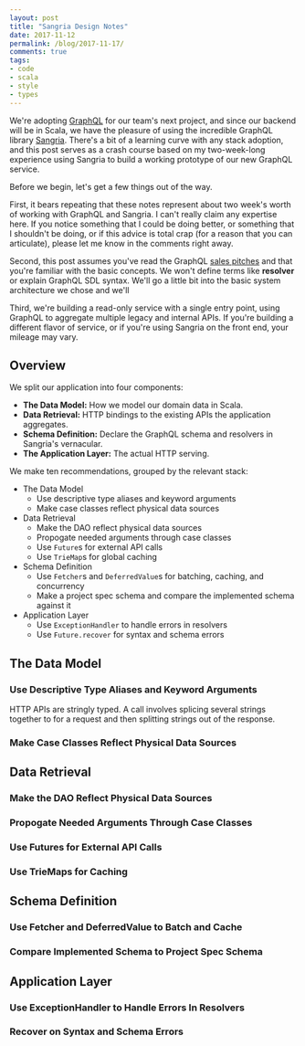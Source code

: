 ```yaml
---
layout: post
title: "Sangria Design Notes"
date: 2017-11-12
permalink: /blog/2017-11-17/
comments: true
tags:
- code
- scala
- style
- types
---
```


We're adopting [GraphQL][1] for our team's next project, and since our backend will be in Scala, we have the pleasure of using the incredible GraphQL library [Sangria][2]. There's a bit of a learning curve with any stack adoption, and this post serves as a crash course based on my two-week-long experience using Sangria to build a working prototype of our new GraphQL service.

<!-- break -->

Before we begin, let's get a few things out of the way.

First, it bears repeating that these notes represent about two week's worth of working with GraphQL and Sangria. I can't really claim any expertise here. If you notice something that I could be doing better, or something that I shouldn't be doing, or if this advice is total crap (for a reason that you can articulate), please let me know in the comments right away.

Second, this post assumes you've read the GraphQL [sales pitches][3] and that you're familiar with the basic concepts. We won't define terms like __resolver__ or explain GraphQL SDL syntax. We'll go a little bit into the basic system architecture we chose and we'll 

Third, we're building a read-only service with a single entry point, using GraphQL to aggregate multiple legacy and internal APIs. If you're building a different flavor of service, or if you're using Sangria on the front end, your mileage may vary.

## Overview

We split our application into four components:

  - **The Data Model:** How we model our domain data in Scala.
  - **Data Retrieval:** HTTP bindings to the existing APIs the application aggregates.
  - **Schema Definition:** Declare the GraphQL schema and resolvers in Sangria's vernacular.
  - **The Application Layer:** The actual HTTP serving.

We make ten recommendations, grouped by the relevant stack:

  - The Data Model
      - Use descriptive type aliases and keyword arguments
      - Make case classes reflect physical data sources
  - Data Retrieval
      - Make the DAO reflect physical data sources
      - Propogate needed arguments through case classes
      - Use `Future`s for external API calls
      - Use `TrieMap`s for global caching
  - Schema Definition
      - Use `Fetcher`s and `DeferredValue`s for batching, caching, and concurrency
      - Make a project spec schema and compare the implemented schema against it
  - Application Layer
      - Use `ExceptionHandler` to handle errors in resolvers
      - Use `Future.recover` for syntax and schema errors

## The Data Model

### Use Descriptive Type Aliases and Keyword Arguments

HTTP APIs are stringly typed. A call involves splicing several strings together to for a request and then splitting strings out of the response.

### Make Case Classes Reflect Physical Data Sources

## Data Retrieval

### Make the DAO Reflect Physical Data Sources

### Propogate Needed Arguments Through Case Classes

### Use Futures for External API Calls

### Use TrieMaps for Caching

## Schema Definition

### Use Fetcher and DeferredValue to Batch and Cache

### Compare Implemented Schema to Project Spec Schema

## Application Layer

### Use ExceptionHandler to Handle Errors In Resolvers

### Recover on Syntax and Schema Errors

  [1]: https://code.facebook.com/posts/1691455094417024/graphql-a-data-query-language/
  [2]: http://sangria-graphql.org/
  [3]: https://www.howtographql.com/